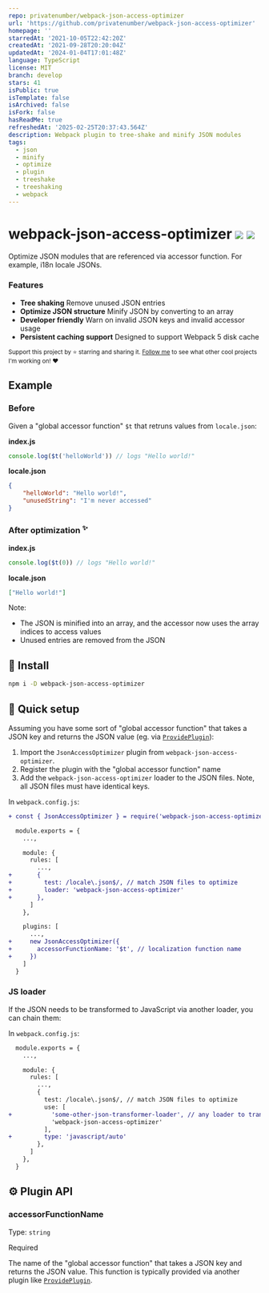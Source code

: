 ```yaml
---
repo: privatenumber/webpack-json-access-optimizer
url: 'https://github.com/privatenumber/webpack-json-access-optimizer'
homepage: ''
starredAt: '2021-10-05T22:42:20Z'
createdAt: '2021-09-28T20:20:04Z'
updatedAt: '2024-01-04T17:01:48Z'
language: TypeScript
license: MIT
branch: develop
stars: 41
isPublic: true
isTemplate: false
isArchived: false
isFork: false
hasReadMe: true
refreshedAt: '2025-02-25T20:37:43.564Z'
description: Webpack plugin to tree-shake and minify JSON modules
tags:
  - json
  - minify
  - optimize
  - plugin
  - treeshake
  - treeshaking
  - webpack
---
```


# webpack-json-access-optimizer <a href="https://npm.im/webpack-json-access-optimizer"><img src="https://badgen.net/npm/v/webpack-json-access-optimizer"></a> <!-- <a href="https://npm.im/webpack-json-access-optimizer"><img src="https://badgen.net/npm/dm/webpack-json-access-optimizer"></a>--> <a href="https://packagephobia.now.sh/result?p=webpack-json-access-optimizer"><img src="https://packagephobia.now.sh/badge?p=webpack-json-access-optimizer"></a>

Optimize JSON modules that are referenced via accessor function. For example, i18n locale JSONs.

### Features
- **Tree shaking** Remove unused JSON entries
- **Optimize JSON structure** Minify JSON by converting to an array
- **Developer friendly** Warn on invalid JSON keys and invalid accessor usage
- **Persistent caching support** Designed to support Webpack 5 disk cache

<sub>Support this project by ⭐️ starring and sharing it. [Follow me](https://github.com/privatenumber) to see what other cool projects I'm working on! ❤️</sub>

## Example
### Before
Given a "global accessor function" `$t` that retruns values from `locale.json`:

**index.js**
```js
console.log($t('helloWorld')) // logs "Hello world!"
```

**locale.json**
```json
{
    "helloWorld": "Hello world!",
    "unusedString": "I'm never accessed"
}
```

### After optimization <sup>✨</sup>
**index.js**
```js
console.log($t(0)) // logs "Hello world!"
```

**locale.json**
```json
["Hello world!"]
```

Note:
- The JSON is minified into an array, and the accessor now uses the array indices to access values
- Unused entries are removed from the JSON

## 🚀 Install
```sh
npm i -D webpack-json-access-optimizer
```

## 🚦 Quick setup

Assuming you have some sort of "global accessor function" that takes a JSON key and returns the JSON value (eg. via [`ProvidePlugin`](https://webpack.js.org/plugins/provide-plugin/)):

1. Import the `JsonAccessOptimizer` plugin from `webpack-json-access-optimizer`.
2. Register the plugin with the "global accessor function" name
3. Add the `webpack-json-access-optimizer` loader to the JSON files. Note, all JSON files must have identical keys.

In `webpack.config.js`:

```diff
+ const { JsonAccessOptimizer } = require('webpack-json-access-optimizer')

  module.exports = {
    ...,

    module: {
      rules: [
        ...,
+       {
+         test: /locale\.json$/, // match JSON files to optimize
+         loader: 'webpack-json-access-optimizer'
+       },
      ]
    },

    plugins: [
      ...,
+     new JsonAccessOptimizer({
+       accessorFunctionName: '$t', // localization function name
+     })
    ]
  }
```

### JS loader
If the JSON needs to be transformed to JavaScript via another loader, you can chain them:

In `webpack.config.js`:

```diff
  module.exports = {
    ...,

    module: {
      rules: [
        ...,
        {
          test: /locale\.json$/, // match JSON files to optimize
          use: [
+           'some-other-json-transformer-loader', // any loader to transform JSON to JS
            'webpack-json-access-optimizer'
          ],
+         type: 'javascript/auto'
        },
      ]
    },
  }
```

## ⚙️ Plugin API

### accessorFunctionName
Type: `string`

Required

The name of the "global accessor function" that takes a JSON key and returns the JSON value. This function is typically provided via another plugin like [`ProvidePlugin`](https://webpack.js.org/plugins/provide-plugin/).
